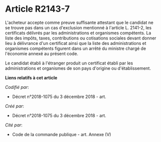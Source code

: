 # Article R2143-7

L'acheteur accepte comme preuve suffisante attestant que le candidat ne se trouve pas dans un cas d'exclusion mentionné à
l'article L. 2141-2, les certificats délivrés par les administrations et organismes compétents. La liste des impôts, taxes,
contributions ou cotisations sociales devant donner lieu à délivrance d'un certificat ainsi que la liste des administrations
et organismes compétents figurent dans un arrêté du ministre chargé de l'économie annexé au présent code.

Le candidat établi à l'étranger produit un certificat établi par les administrations et organismes de son pays d'origine ou
d'établissement.

**Liens relatifs à cet article**

_Codifié par_:

  - Décret n°2018-1075 du 3 décembre 2018 - art.

_Créé par_:

  - Décret n°2018-1075 du 3 décembre 2018 - art.

_Cité par_:

  - Code de la commande publique - art. Annexe (V)
